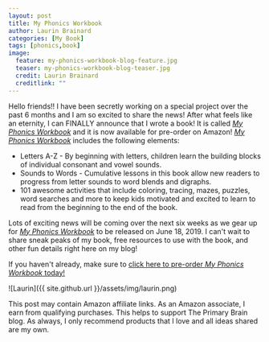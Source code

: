 ```yaml
---
layout: post
title: My Phonics Workbook
author: Laurin Brainard
categories: [My Book]
tags: [phonics,book]
image:
  feature: my-phonics-workbook-blog-feature.jpg
  teaser: my-phonics-workbook-blog-teaser.jpg
  credit: Laurin Brainard
  creditlink: ""
---
```

Hello friends!! I have been secretly working on a special project over the past 6 months and I am so excited to share the news! After what feels like an eternity, I can FINALLY announce that I wrote a book! It is called [_My Phonics Workbook_](https://amzn.to/2DTwFlP) and it is now available for pre-order on Amazon! [_My Phonics Workbook_](https://amzn.to/2DTwFlP) includes the following elements:
* Letters A-Z - By beginning with letters, children learn the building blocks of individual consonant and vowel sounds.
* Sounds to Words - Cumulative lessons in this book allow new readers to progress from letter sounds to word blends and digraphs.
* 101 awesome activities that include coloring, tracing, mazes, puzzles, word searches and more to keep kids motivated and excited to learn to read from the beginning to the end of the book.

Lots of exciting news will be coming over the next six weeks as we gear up for [_My Phonics Workbook_](https://amzn.to/2DTwFlP) to be released on June 18, 2019. I can't wait to share sneak peaks of my book, free resources to use with the book, and other fun details right here on my blog! 

If you haven't already, make sure to [click here to pre-order _My Phonics Workbook_ today!](https://amzn.to/2DTwFlP)

![Laurin]({{ site.github.url }}/assets/img/laurin.png)

This post may contain Amazon affiliate links. As an Amazon associate, I earn from qualifying purchases. This helps to support The Primary Brain blog. As always, I only recommend products that I love and all ideas shared are my own. 
